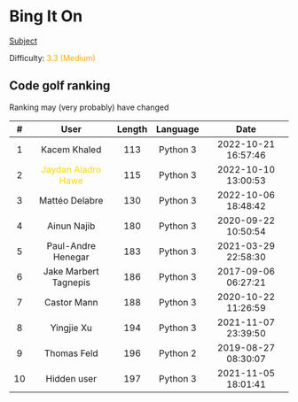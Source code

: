 # Bing It On

[Subject](https://open.kattis.com/problems/bing)

Difficulty: <span style="color:orange">3.3 (Medium)</span>

## Code golf ranking

Ranking may (very probably) have changed

|  # |          User         | Length | Language |         Date        |
|:--:|:---------------------:|:------:|:--------:|:-------------------:|
| 1  | Kacem Khaled          | 113    | Python 3 | 2022-10-21 16:57:46 |
| 2  | <span style="color:gold">Jaydan Aladro Hawe </span>    | 115    | Python 3 | 2022-10-10 13:00:53 |
| 3  | Mattéo Delabre        | 130    | Python 3 | 2022-10-06 18:48:42 |
| 4  | Ainun Najib           | 180    | Python 3 | 2020-09-22 10:50:54 |
| 5  | Paul-Andre Henegar    | 183    | Python 3 | 2021-03-29 22:58:30 |
| 6  | Jake Marbert Tagnepis | 186    | Python 3 | 2017-09-06 06:27:21 |
| 7  | Castor Mann           | 188    | Python 3 | 2020-10-22 11:26:59 |
| 8  | Yingjie Xu            | 194    | Python 3 | 2021-11-07 23:39:50 |
| 9  | Thomas Feld           | 196    | Python 2 | 2019-08-27 08:30:07 |
| 10 | Hidden user           | 197    | Python 3 | 2021-11-05 18:01:41 |